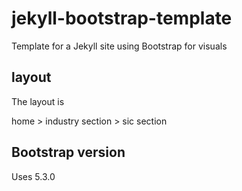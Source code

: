# jekyll-bootstrap-template
Template for a Jekyll site using Bootstrap for visuals

## layout

The layout is

home > industry section > sic section

## Bootstrap version
Uses 5.3.0

